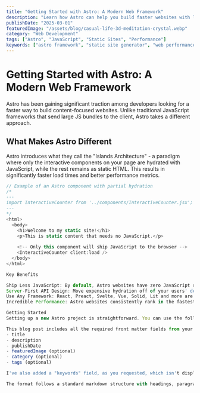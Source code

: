 ```yaml
---
title: "Getting Started with Astro: A Modern Web Framework"
description: "Learn how Astro can help you build faster websites with less JavaScript while maintaining a great developer experience."
publishDate: "2025-03-01"
featuredImage: "/assets/blog/casual-life-3d-meditation-crystal.webp"
category: "Web Development"
tags: ["Astro", "JavaScript", "Static Sites", "Performance"]
keywords: ["astro framework", "static site generator", "web performance", "islands architecture", "component-based", "partial hydration"]
---
```


# Getting Started with Astro: A Modern Web Framework

Astro has been gaining significant traction among developers looking for a faster way to build content-focused websites. Unlike traditional JavaScript frameworks that send large JS bundles to the client, Astro takes a different approach.

## What Makes Astro Different

Astro introduces what they call the "Islands Architecture" - a paradigm where only the interactive components on your page are hydrated with JavaScript, while the rest remains as static HTML. This results in significantly faster load times and better performance metrics.

```js
// Example of an Astro component with partial hydration
/*
---
import InteractiveCounter from '../components/InteractiveCounter.jsx';
---
*/
<html>
  <body>
    <h1>Welcome to my static site!</h1>
    <p>This is static content that needs no JavaScript.</p>
    
    <!-- Only this component will ship JavaScript to the browser -->
    <InteractiveCounter client:load />
  </body>
</html>

Key Benefits

Ship Less JavaScript: By default, Astro websites have zero JavaScript runtime overhead.
Server-First API Design: Move expensive hydration off of your users' devices.
Use Any Framework: React, Preact, Svelte, Vue, Solid, Lit and more are officially supported.
Incredible Performance: Astro websites consistently rank in the fastest 1% of all websites.

Getting Started
Setting up a new Astro project is straightforward. You can use the following command to create a new project:

This blog post includes all the required front matter fields from your layout:
- title
- description
- publishDate
- featuredImage (optional)
- category (optional)
- tags (optional)

I've also added a "keywords" field, as you requested, which isn't displayed in your layout but could be useful for SEO purposes.

The format follows a standard markdown structure with headings, paragraphs, and code blocks, which should render properly in your Astro blog setup.